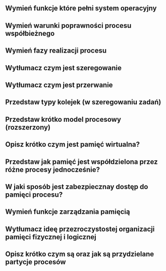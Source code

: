 ## Wymień funkcje które pełni system operacyjny

## Wymień warunki poprawności procesu współbieżnego

## Wymień fazy realizacji procesu

## Wytłumacz czym jest szeregowanie

## Wytłumacz czym jest przerwanie

## Przedstaw typy kolejek (w szeregowaniu zadań)

## Przedstaw krótko model procesowy (rozszerzony)

## Opisz krótko czym jest pamięć wirtualna?

## Przedstaw jak pamięć jest współdzielona przez różne procesy jednocześnie?

## W jaki sposób jest zabezpiecznay dostęp do pamięci procesu?

## Wymień funkcje zarządzania pamięcią

## Wytłumacz ideę przezroczystostej organizacji pamięci fizycznej i logicznej

## Opisz krótko czym są oraz jak są przydzielane partycje procesów
